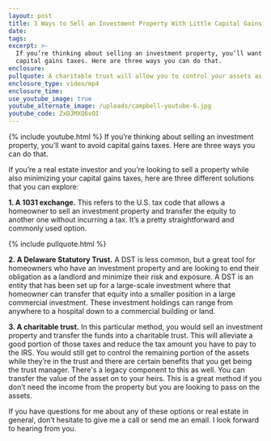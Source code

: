 ```yaml
---
layout: post
title: 3 Ways to Sell an Investment Property With Little Capital Gains Tax
date:
tags:
excerpt: >-
  If you’re thinking about selling an investment property, you’ll want to avoid
  capital gains taxes. Here are three ways you can do that.
enclosure:
pullquote: A charitable trust will allow you to control your assets as a trust manager.
enclosure_type: video/mp4
enclosure_time:
use_youtube_image: true
youtube_alternate_image: /uploads/campbell-youtube-6.jpg
youtube_code: ZxDJMXQ6vOI
---
```


{% include youtube.html %} If you’re thinking about selling an investment property, you’ll want to avoid capital gains taxes. Here are three ways you can do that.

If you’re a real estate investor and you’re looking to sell a property while also minimizing your capital gains taxes, here are three different solutions that you can explore:

**1\. A 1031 exchange.** This refers to the U.S. tax code that allows a homeowner to sell an investment property and transfer the equity to another one without incurring a tax. It’s a pretty straightforward and commonly used option.

{% include pullquote.html %}

**2\. A Delaware Statutory Trust.** A DST is less common, but a great tool for homeowners who have an investment property and are looking to end their obligation as a landlord and minimize their risk and exposure. A DST is an entity that has been set up for a large-scale investment where that homeowner can transfer that equity into a smaller position in a large commercial investment. These investment holdings can range from anywhere to a hospital down to a commercial building or land.&nbsp;

**3\. A charitable trust.** In this particular method, you would sell an investment property and transfer the funds into a charitable trust. This will alleviate a good portion of those taxes and reduce the tax amount you have to pay to the IRS. You would still get to control the remaining portion of the assets while they’re in the trust and there are certain benefits that you get being the trust manager. There's a legacy component to this as well. You can transfer the value of the asset on to your heirs. This is a great method if you don’t need the income from the property but you are looking to pass on the assets.

If you have questions for me about any of these options or real estate in general, don’t hesitate to give me a call or send me an email. I look forward to hearing from you.